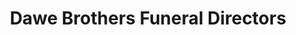 ---
title: "Dawe Brothers Funeral Directors"
url: /ledbury/dawe-brothers-funeral-directors/
shop: Bestattungen
---